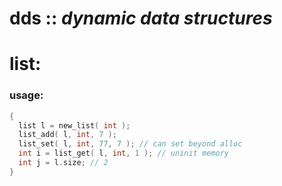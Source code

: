 # dds :: *dynamic data structures*

# list:

### usage:
```c
{
  list l = new_list( int );
  list_add( l, int, 7 );
  list_set( l, int, 77, 7 ); // can set beyond alloc
  int i = list_get( l, int, 1 ); // uninit memory
  int j = l.size; // 2
}
```
